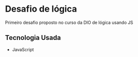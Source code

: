 <h1>Desafio de lógica</h1>
<p>Primeiro desafio proposto no curso da DIO de lógica usando JS</p>

<h2>Tecnologia Usada</h2>
<ul>
  <li>JavaScript</li>
</ul>
